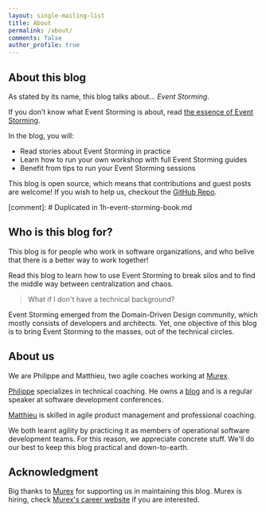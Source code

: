 ```yaml
---
layout: single-mailing-list
title: About
permalink: /about/
comments: false
author_profile: true
---
```

## About this blog

As stated by its name, this blog talks about... *Event Storming*.

If you don’t know what Event Storming is about, read [the essence of Event Storming]({{site.url}}{{site.baseurl}}/_posts/2021-06-18-essence-of-event-storming.markdown).  

In the blog, you will:

- Read stories about Event Storming in practice
- Learn how to run your own workshop with full Event Storming guides
- Benefit from tips to run your Event Storming sessions

This blog is open source, which means that contributions and guest posts are welcome! If you wish to help us, checkout the [GitHub Repo](https://github.com/murex/EventStormingJournal).

[comment]: # Duplicated in 1h-event-storming-book.md
## Who is this blog for?

This blog is for people who work in software organizations, and who belive that there is a better way to work together!

Read this blog to learn how to use Event Storming to break silos and to find the middle way between centralization and chaos.

> What if I don't have a technical background?

Event Storming emerged from the Domain-Driven Design community, which mostly consists of developers and architects. Yet, one objective of this blog is to bring Event Storming to the masses, out of the technical circles.

## About us

We are Philippe and Matthieu, two agile coaches working at [Murex](https://www.murex.com).

[Philippe](https://www.linkedin.com/in/philippe-bourgau-607a928) specializes in technical coaching. He owns a [blog](https://philippe.bourgau.net/) and is a regular speaker at software development conferences.

[Matthieu](https://www.linkedin.com/in/matthieu-tournemire/) is skilled in agile product management and professional coaching. 

We both learnt agility by practicing it as members of operational software development teams. For this reason, we appreciate concrete stuff. We'll do our best to keep this blog practical and down-to-earth.

## Acknowledgment
Big thanks to [Murex](https://www.murex.com) for supporting us in maintaining this blog.
Murex is hiring, check [Murex's career website](https://www.murex.com/en/careers/overview) if you are interested.